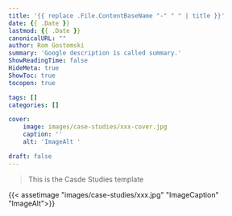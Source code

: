 ```yaml
---
title: '{{ replace .File.ContentBaseName "-" " " | title }}'
date: {{ .Date }}
lastmod: {{ .Date }}
canonicalURL: ""
author: Rom Gostomski
summary: 'Google description is called summary.'
ShowReadingTime: false
HideMeta: true
ShowToc: true
tocopen: true

tags: []
categories: []

cover:
    image: images/case-studies/xxx-cover.jpg
    caption: ''
    alt: 'ImageAlt '

draft: false
---
```

> This is the Casde Studies template

{{< assetimage "images/case-studies/xxx.jpg"
"ImageCaption" 
"ImageAlt">}}
